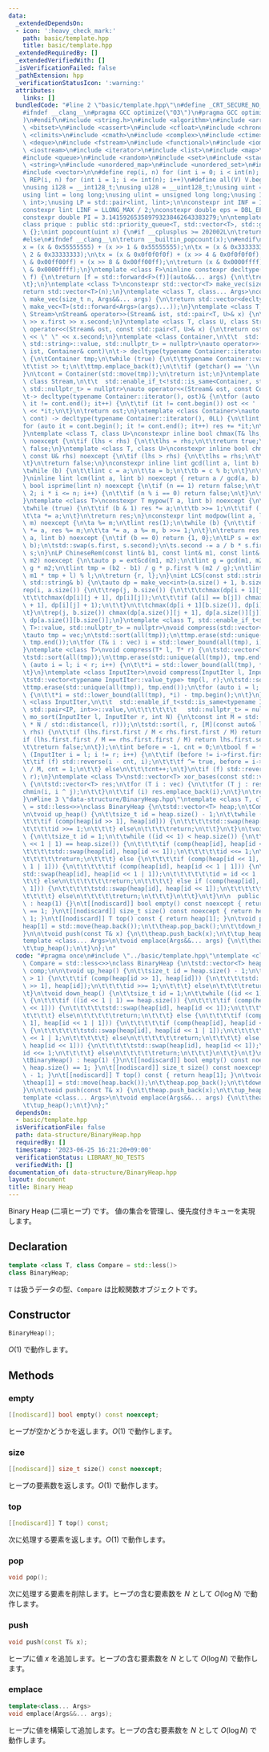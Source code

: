 ```yaml
---
data:
  _extendedDependsOn:
  - icon: ':heavy_check_mark:'
    path: basic/template.hpp
    title: basic/template.hpp
  _extendedRequiredBy: []
  _extendedVerifiedWith: []
  _isVerificationFailed: false
  _pathExtension: hpp
  _verificationStatusIcon: ':warning:'
  attributes:
    links: []
  bundledCode: "#line 2 \"basic/template.hpp\"\n#define _CRT_SECURE_NO_WARNINGS\n\
    #ifndef __clang__\n#pragma GCC optimize(\"O3\")\n#pragma GCC optimize(\"unroll-loops\"\
    )\n#endif\n#include <string.h>\n#include <algorithm>\n#include <array>\n#include\
    \ <bitset>\n#include <cassert>\n#include <cfloat>\n#include <chrono>\n#include\
    \ <climits>\n#include <cmath>\n#include <complex>\n#include <ctime>\n#include\
    \ <deque>\n#include <fstream>\n#include <functional>\n#include <iomanip>\n#include\
    \ <iostream>\n#include <iterator>\n#include <list>\n#include <map>\n#include <memory>\n\
    #include <queue>\n#include <random>\n#include <set>\n#include <stack>\n#include\
    \ <string>\n#include <unordered_map>\n#include <unordered_set>\n#include <utility>\n\
    #include <vector>\n\n#define rep(i, n) for (int i = 0; i < int(n); i++)\n#define\
    \ REP(i, n) for (int i = 1; i <= int(n); i++)\n#define all(V) V.begin(), V.end()\n\
    \nusing i128 = __int128_t;\nusing u128 = __uint128_t;\nusing uint = unsigned int;\n\
    using lint = long long;\nusing ulint = unsigned long long;\nusing IP = std::pair<int,\
    \ int>;\nusing LP = std::pair<lint, lint>;\n\nconstexpr int INF = INT_MAX / 2;\n\
    constexpr lint LINF = LLONG_MAX / 2;\nconstexpr double eps = DBL_EPSILON * 10;\n\
    constexpr double PI = 3.141592653589793238462643383279;\n\ntemplate <class T>\n\
    class prique : public std::priority_queue<T, std::vector<T>, std::greater<T>>\
    \ {};\nint popcount(uint x) {\n#if __cplusplus >= 202002L\n\treturn std::popcount(x);\n\
    #else\n#ifndef __clang__\n\treturn __builtin_popcount(x);\n#endif\n#endif\n\t\
    x = (x & 0x55555555) + (x >> 1 & 0x55555555);\n\tx = (x & 0x33333333) + (x >>\
    \ 2 & 0x33333333);\n\tx = (x & 0x0f0f0f0f) + (x >> 4 & 0x0f0f0f0f);\n\tx = (x\
    \ & 0x00ff00ff) + (x >> 8 & 0x00ff00ff);\n\treturn (x & 0x0000ffff) + (x >> 16\
    \ & 0x0000ffff);\n}\ntemplate <class F>\ninline constexpr decltype(auto) lambda_fix(F&&\
    \ f) {\n\treturn [f = std::forward<F>(f)](auto&&... args) {\n\t\treturn f(f, std::forward<decltype(args)>(args)...);\n\
    \t};\n}\ntemplate <class T>\nconstexpr std::vector<T> make_vec(size_t n) {\n\t\
    return std::vector<T>(n);\n}\ntemplate <class T, class... Args>\nconstexpr auto\
    \ make_vec(size_t n, Args&&... args) {\n\treturn std::vector<decltype(make_vec<T>(args...))>(n,\
    \ make_vec<T>(std::forward<Args>(args)...));\n}\ntemplate <class T, class U, class\
    \ Stream>\nStream& operator>>(Stream& ist, std::pair<T, U>& x) {\n\treturn ist\
    \ >> x.first >> x.second;\n}\ntemplate <class T, class U, class Stream>\nStream&\
    \ operator<<(Stream& ost, const std::pair<T, U>& x) {\n\treturn ost << x.first\
    \ << \" \" << x.second;\n}\ntemplate <class Container,\n\t\t  std::enable_if_t<!std::is_same<Container,\
    \ std::string>::value, std::nullptr_t> = nullptr>\nauto operator>>(std::istream&\
    \ ist, Container& cont)\n\t-> decltype(typename Container::iterator(), std::cin)&\
    \ {\n\tContainer tmp;\n\twhile (true) {\n\t\ttypename Container::value_type t;\n\
    \t\tist >> t;\n\t\ttmp.emplace_back(t);\n\t\tif (getchar() == '\\n') break;\n\t\
    }\n\tcont = Container(std::move(tmp));\n\treturn ist;\n}\ntemplate <class Container,\
    \ class Stream,\n\t\t  std::enable_if_t<!std::is_same<Container, std::string>::value,\
    \ std::nullptr_t> = nullptr>\nauto operator<<(Stream& ost, const Container& cont)\n\
    \t-> decltype(typename Container::iterator(), ost)& {\n\tfor (auto it = cont.begin();\
    \ it != cont.end(); it++) {\n\t\tif (it != cont.begin()) ost << ' ';\n\t\tost\
    \ << *it;\n\t}\n\treturn ost;\n}\ntemplate <class Container>\nauto sum(const Container&\
    \ cont) -> decltype(typename Container::iterator(), 0LL) {\n\tlint res = 0;\n\t\
    for (auto it = cont.begin(); it != cont.end(); it++) res += *it;\n\treturn res;\n\
    }\ntemplate <class T, class U>\nconstexpr inline bool chmax(T& lhs, const U& rhs)\
    \ noexcept {\n\tif (lhs < rhs) {\n\t\tlhs = rhs;\n\t\treturn true;\n\t}\n\treturn\
    \ false;\n}\ntemplate <class T, class U>\nconstexpr inline bool chmin(T& lhs,\
    \ const U& rhs) noexcept {\n\tif (lhs > rhs) {\n\t\tlhs = rhs;\n\t\treturn true;\n\
    \t}\n\treturn false;\n}\nconstexpr inline lint gcd(lint a, lint b) noexcept {\n\
    \twhile (b) {\n\t\tlint c = a;\n\t\ta = b;\n\t\tb = c % b;\n\t}\n\treturn a;\n\
    }\ninline lint lcm(lint a, lint b) noexcept { return a / gcd(a, b) * b; }\nconstexpr\
    \ bool isprime(lint n) noexcept {\n\tif (n == 1) return false;\n\tfor (int i =\
    \ 2; i * i <= n; i++) {\n\t\tif (n % i == 0) return false;\n\t}\n\treturn true;\n\
    }\ntemplate <class T>\nconstexpr T mypow(T a, lint b) noexcept {\n\tT res(1);\n\
    \twhile (true) {\n\t\tif (b & 1) res *= a;\n\t\tb >>= 1;\n\t\tif (!b) break;\n\
    \t\ta *= a;\n\t}\n\treturn res;\n}\nconstexpr lint modpow(lint a, lint b, lint\
    \ m) noexcept {\n\ta %= m;\n\tlint res(1);\n\twhile (b) {\n\t\tif (b & 1) res\
    \ *= a, res %= m;\n\t\ta *= a, a %= m, b >>= 1;\n\t}\n\treturn res;\n}\nLP extGcd(lint\
    \ a, lint b) noexcept {\n\tif (b == 0) return {1, 0};\n\tLP s = extGcd(b, a %\
    \ b);\n\tstd::swap(s.first, s.second);\n\ts.second -= a / b * s.first;\n\treturn\
    \ s;\n}\nLP ChineseRem(const lint& b1, const lint& m1, const lint& b2, const lint&\
    \ m2) noexcept {\n\tauto p = extGcd(m1, m2);\n\tlint g = gcd(m1, m2), l = m1 /\
    \ g * m2;\n\tlint tmp = (b2 - b1) / g * p.first % (m2 / g);\n\tlint r = (b1 +\
    \ m1 * tmp + l) % l;\n\treturn {r, l};\n}\nint LCS(const std::string& a, const\
    \ std::string& b) {\n\tauto dp = make_vec<int>(a.size() + 1, b.size() + 1);\n\t\
    rep(i, a.size()) {\n\t\trep(j, b.size()) {\n\t\t\tchmax(dp[i + 1][j], dp[i][j]);\n\
    \t\t\tchmax(dp[i][j + 1], dp[i][j]);\n\t\t\tif (a[i] == b[j]) chmax(dp[i + 1][j\
    \ + 1], dp[i][j] + 1);\n\t\t}\n\t\tchmax(dp[i + 1][b.size()], dp[i][b.size()]);\n\
    \t}\n\trep(j, b.size()) chmax(dp[a.size()][j + 1], dp[a.size()][j]);\n\treturn\
    \ dp[a.size()][b.size()];\n}\ntemplate <class T, std::enable_if_t<std::is_convertible<int,\
    \ T>::value, std::nullptr_t> = nullptr>\nvoid compress(std::vector<T>& vec) {\n\
    \tauto tmp = vec;\n\tstd::sort(all(tmp));\n\ttmp.erase(std::unique(all(tmp)),\
    \ tmp.end());\n\tfor (T& i : vec) i = std::lower_bound(all(tmp), i) - tmp.begin();\n\
    }\ntemplate <class T>\nvoid compress(T* l, T* r) {\n\tstd::vector<T> tmp(l, r);\n\
    \tstd::sort(all(tmp));\n\ttmp.erase(std::unique(all(tmp)), tmp.end());\n\tfor\
    \ (auto i = l; i < r; i++) {\n\t\t*i = std::lower_bound(all(tmp), *i) - tmp.begin();\n\
    \t}\n}\ntemplate <class InputIter>\nvoid compress(InputIter l, InputIter r) {\n\
    \tstd::vector<typename InputIter::value_type> tmp(l, r);\n\tstd::sort(all(tmp));\n\
    \ttmp.erase(std::unique(all(tmp)), tmp.end());\n\tfor (auto i = l; i < r; i++)\
    \ {\n\t\t*i = std::lower_bound(all(tmp), *i) - tmp.begin();\n\t}\n}\ntemplate\
    \ <class InputIter,\n\t\t  std::enable_if_t<std::is_same<typename InputIter::value_type,\
    \ std::pair<IP, int>>::value,\n\t\t\t\t\t\t   std::nullptr_t> = nullptr>\nvoid\
    \ mo_sort(InputIter l, InputIter r, int N) {\n\tconst int M = std::max(1.0, std::sqrt(lint(N)\
    \ * N / std::distance(l, r)));\n\tstd::sort(l, r, [M](const auto& lhs, const auto&\
    \ rhs) {\n\t\tif (lhs.first.first / M < rhs.first.first / M) return true;\n\t\t\
    if (lhs.first.first / M == rhs.first.first / M) return lhs.first.second < rhs.first.second;\n\
    \t\treturn false;\n\t});\n\tint before = -1, cnt = 0;\n\tbool f = false;\n\tfor\
    \ (InputIter i = l; i != r; i++) {\n\t\tif (before != i->first.first / M) {\n\t\
    \t\tif (f) std::reverse(i - cnt, i);\n\t\t\tf ^= true, before = i->first.first\
    \ / M, cnt = 1;\n\t\t} else\n\t\t\tcnt++;\n\t}\n\tif (f) std::reverse(r - cnt,\
    \ r);\n}\ntemplate <class T>\nstd::vector<T> xor_bases(const std::vector<T>& vec)\
    \ {\n\tstd::vector<T> res;\n\tfor (T i : vec) {\n\t\tfor (T j : res) {\n\t\t\t\
    chmin(i, i ^ j);\n\t\t}\n\t\tif (i) res.emplace_back(i);\n\t}\n\treturn res;\n\
    }\n#line 3 \"data-structure/BinaryHeap.hpp\"\ntemplate <class T, class Compare\
    \ = std::less<>>\nclass BinaryHeap {\n\tstd::vector<T> heap;\n\tCompare comp;\n\
    \n\tvoid up_heap() {\n\t\tsize_t id = heap.size() - 1;\n\t\twhile (id > 1) {\n\
    \t\t\tif (comp(heap[id >> 1], heap[id])) {\n\t\t\t\tstd::swap(heap[id >> 1], heap[id]);\n\
    \t\t\t\tid >>= 1;\n\t\t\t} else\n\t\t\t\treturn;\n\t\t}\n\t}\n\tvoid down_heap()\
    \ {\n\t\tsize_t id = 1;\n\t\twhile ((id << 1) < heap.size()) {\n\t\t\tif ((id\
    \ << 1 | 1) == heap.size()) {\n\t\t\t\tif (comp(heap[id], heap[id << 1])) {\n\t\
    \t\t\t\tstd::swap(heap[id], heap[id << 1]);\n\t\t\t\t\tid <<= 1;\n\t\t\t\t} else\n\
    \t\t\t\t\treturn;\n\t\t\t} else {\n\t\t\t\tif (comp(heap[id << 1], heap[id <<\
    \ 1 | 1])) {\n\t\t\t\t\tif (comp(heap[id], heap[id << 1 | 1])) {\n\t\t\t\t\t\t\
    std::swap(heap[id], heap[id << 1 | 1]);\n\t\t\t\t\t\tid = id << 1 | 1;\n\t\t\t\
    \t\t} else\n\t\t\t\t\t\treturn;\n\t\t\t\t} else if (comp(heap[id], heap[id <<\
    \ 1])) {\n\t\t\t\t\tstd::swap(heap[id], heap[id << 1]);\n\t\t\t\t\tid <<= 1;\n\
    \t\t\t\t} else\n\t\t\t\t\treturn;\n\t\t\t}\n\t\t}\n\t}\n\n  public:\n\tBinaryHeap()\
    \ : heap(1) {}\n\t[[nodiscard]] bool empty() const noexcept { return heap.size()\
    \ == 1; }\n\t[[nodiscard]] size_t size() const noexcept { return heap.size() -\
    \ 1; }\n\t[[nodiscard]] T top() const { return heap[1]; }\n\tvoid pop() {\n\t\t\
    heap[1] = std::move(heap.back());\n\t\theap.pop_back();\n\t\tdown_heap();\n\t\
    }\n\n\tvoid push(const T& x) {\n\t\theap.push_back(x);\n\t\tup_heap();\n\t}\n\t\
    template <class... Args>\n\tvoid emplace(Args&&... args) {\n\t\theap.emplace_back(std::forward<Args...>(args...));\n\
    \t\tup_heap();\n\t}\n};\n"
  code: "#pragma once\n#include \"../basic/template.hpp\"\ntemplate <class T, class\
    \ Compare = std::less<>>\nclass BinaryHeap {\n\tstd::vector<T> heap;\n\tCompare\
    \ comp;\n\n\tvoid up_heap() {\n\t\tsize_t id = heap.size() - 1;\n\t\twhile (id\
    \ > 1) {\n\t\t\tif (comp(heap[id >> 1], heap[id])) {\n\t\t\t\tstd::swap(heap[id\
    \ >> 1], heap[id]);\n\t\t\t\tid >>= 1;\n\t\t\t} else\n\t\t\t\treturn;\n\t\t}\n\
    \t}\n\tvoid down_heap() {\n\t\tsize_t id = 1;\n\t\twhile ((id << 1) < heap.size())\
    \ {\n\t\t\tif ((id << 1 | 1) == heap.size()) {\n\t\t\t\tif (comp(heap[id], heap[id\
    \ << 1])) {\n\t\t\t\t\tstd::swap(heap[id], heap[id << 1]);\n\t\t\t\t\tid <<= 1;\n\
    \t\t\t\t} else\n\t\t\t\t\treturn;\n\t\t\t} else {\n\t\t\t\tif (comp(heap[id <<\
    \ 1], heap[id << 1 | 1])) {\n\t\t\t\t\tif (comp(heap[id], heap[id << 1 | 1]))\
    \ {\n\t\t\t\t\t\tstd::swap(heap[id], heap[id << 1 | 1]);\n\t\t\t\t\t\tid = id\
    \ << 1 | 1;\n\t\t\t\t\t} else\n\t\t\t\t\t\treturn;\n\t\t\t\t} else if (comp(heap[id],\
    \ heap[id << 1])) {\n\t\t\t\t\tstd::swap(heap[id], heap[id << 1]);\n\t\t\t\t\t\
    id <<= 1;\n\t\t\t\t} else\n\t\t\t\t\treturn;\n\t\t\t}\n\t\t}\n\t}\n\n  public:\n\
    \tBinaryHeap() : heap(1) {}\n\t[[nodiscard]] bool empty() const noexcept { return\
    \ heap.size() == 1; }\n\t[[nodiscard]] size_t size() const noexcept { return heap.size()\
    \ - 1; }\n\t[[nodiscard]] T top() const { return heap[1]; }\n\tvoid pop() {\n\t\
    \theap[1] = std::move(heap.back());\n\t\theap.pop_back();\n\t\tdown_heap();\n\t\
    }\n\n\tvoid push(const T& x) {\n\t\theap.push_back(x);\n\t\tup_heap();\n\t}\n\t\
    template <class... Args>\n\tvoid emplace(Args&&... args) {\n\t\theap.emplace_back(std::forward<Args...>(args...));\n\
    \t\tup_heap();\n\t}\n};"
  dependsOn:
  - basic/template.hpp
  isVerificationFile: false
  path: data-structure/BinaryHeap.hpp
  requiredBy: []
  timestamp: '2023-06-25 16:21:20+09:00'
  verificationStatus: LIBRARY_NO_TESTS
  verifiedWith: []
documentation_of: data-structure/BinaryHeap.hpp
layout: document
title: Binary Heap
---
```


Binary Heap (二項ヒープ) です。
値の集合を管理し、優先度付きキューを実現します。

## Declaration
```cpp
template <class T, class Compare = std::less()>
class BinaryHeap;
```

`T` は扱うデータの型、`Compare` は比較関数オブジェクトです。

## Constructor
```cpp
BinaryHeap();
```

$O(1)$ で動作します。

## Methods

### empty
```cpp
[[nodiscard]] bool empty() const noexcept;
```

ヒープが空かどうかを返します。$O(1)$ で動作します。

### size
```cpp
[[nodiscard]] size_t size() const noexcept;
```

ヒープの要素数を返します。$O(1)$ で動作します。

### top
```cpp
[[nodiscard]] T top() const;
```

次に処理する要素を返します。$O(1)$ で動作します。

### pop
```cpp
void pop();
```

次に処理する要素を削除します。ヒープの含む要素数を $N$ として $O(\log N)$ で動作します。

### push
```cpp
void push(const T& x);
```

ヒープに値 $x$ を追加します。ヒープの含む要素数を $N$ として $O(\log N)$ で動作します。

### emplace
```cpp
template<class... Args>
void emplace(Args&&... args);
```

ヒープに値を構築して追加します。ヒープの含む要素数を $N$ として $O(\log N)$ で動作します。